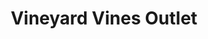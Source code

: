 ---
title: "Vineyard Vines Outlet"
url: /manchester-center/vineyard-vines-outlet/
shop: Kleidung
---